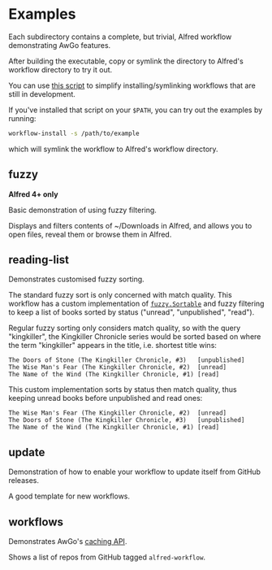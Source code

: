 Examples
========

Each subdirectory contains a complete, but trivial, Alfred workflow demonstrating AwGo features.

After building the executable, copy or symlink the directory to Alfred's workflow directory to try it out.

You can use [this script][installer] to simplify installing/symlinking workflows that are still in development.

If you've installed that script on your `$PATH`, you can try out the examples by running:

```sh
workflow-install -s /path/to/example
```

which will symlink the workflow to Alfred's workflow directory.


## fuzzy ##

**Alfred 4+ only**

Basic demonstration of using fuzzy filtering.

Displays and filters contents of ~/Downloads in Alfred, and allows you to open files, reveal them or browse them in Alfred.


## reading-list ##

Demonstrates customised fuzzy sorting.

The standard fuzzy sort is only concerned with match quality. This workflow has a custom implementation of [`fuzzy.Sortable`][fuzzy-if] and fuzzy filtering to keep a list of books sorted by status ("unread", "unpublished", "read").

Regular fuzzy sorting only considers match quality, so with the query
"kingkiller", the Kingkiller Chronicle series would be sorted based on where
the term "kingkiller" appears in the title, i.e. shortest title wins:

    The Doors of Stone (The Kingkiller Chronicle, #3)   [unpublished]
    The Wise Man's Fear (The Kingkiller Chronicle, #2)  [unread]
    The Name of the Wind (The Kingkiller Chronicle, #1) [read]

This custom implementation sorts by status then match quality, thus keeping
unread books before unpublished and read ones:

    The Wise Man's Fear (The Kingkiller Chronicle, #2)  [unread]
    The Doors of Stone (The Kingkiller Chronicle, #3)   [unpublished]
    The Name of the Wind (The Kingkiller Chronicle, #1) [read]


## update ##

Demonstration of how to enable your workflow to update itself from GitHub releases.

A good template for new workflows.


## workflows ##

Demonstrates AwGo's [caching API][caching].

Shows a list of repos from GitHub tagged `alfred-workflow`.


[caching]: https://godoc.org/github.com/ChicK00o/awgo#Cache
[installer]: https://gist.github.com/deanishe/35faae3e7f89f629a94e
[fuzzy-if]: https://godoc.org/go.deanishe.net/fuzzy#Sortable
